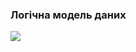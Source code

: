### Логічна модель даних

![](http://www.plantuml.com/plantuml/proxy?cache=no&src=https://raw.githubusercontent.com/oleksandrblazhko/ai-216-solomahin/refs/heads/SW_LabWork_3/2-SoftwareDesign/2.3-DataModel/RelModelSchema.puml)
